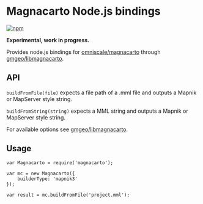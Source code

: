 # Magnacarto Node.js bindings

[![npm](https://img.shields.io/npm/v/magnacarto.svg)](https://www.npmjs.com/package/magnacarto)

**Experimental, work in progress.**

Provides node.js bindings for [omniscale/magnacarto](https://github.com/omniscale/magnacarto) through [gmgeo/libmagnacarto](https://github.com/gmgeo/libmagnacarto).

## API

`buildFromFile(file)`
expects a file path of a .mml file and outputs a Mapnik or MapServer style string.

`buildFromString(string)`
expects a MML string and outputs a Mapnik or MapServer style string.

For available options see [gmgeo/libmagnacarto](https://github.com/gmgeo/libmagnacarto).

## Usage

```
var Magnacarto = require('magnacarto');

var mc = new Magnacarto({
    builderType: 'mapnik3'
});

var result = mc.buildFromFile('project.mml');
```
